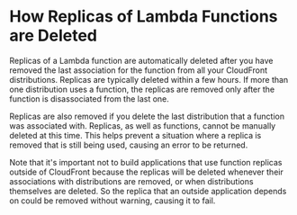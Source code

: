 # How Replicas of Lambda Functions are Deleted<a name="lambda-edge-delete-replicas"></a>

Replicas of a Lambda function are automatically deleted after you have removed the last association for the function from all your CloudFront distributions\. Replicas are typically deleted within a few hours\. If more than one distribution uses a function, the replicas are removed only after the function is disassociated from the last one\.

Replicas are also removed if you delete the last distribution that a function was associated with\. Replicas, as well as functions, cannot be manually deleted at this time\. This helps prevent a situation where a replica is removed that is still being used, causing an error to be returned\.

Note that it's important not to build applications that use function replicas outside of CloudFront because the replicas will be deleted whenever their associations with distributions are removed, or when distributions themselves are deleted\. So the replica that an outside application depends on could be removed without warning, causing it to fail\.